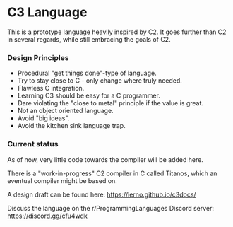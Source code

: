 # C3 Language

This is a prototype language heavily inspired by C2. It goes further than C2 in several regards, while still embracing the goals of C2.

### Design Principles
- Procedural "get things done"-type of language.
- Try to stay close to C - only change where truly needed.
- Flawless C integration.
- Learning C3 should be easy for a C programmer.
- Dare violating the "close to metal" principle if the value is great.
- Not an object oriented language.
- Avoid "big ideas".
- Avoid the kitchen sink language trap.

### Current status

As of now, very little code towards the compiler will be added here.

There is a "work-in-progress" C2 compiler in C called Titanos, which an eventual compiler might be based on.

A design draft can be found here: https://lerno.github.io/c3docs/

Discuss the language on the r/ProgrammingLanguages Discord server: https://discord.gg/cfu4wdk